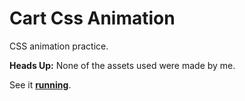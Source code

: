 <h1>Cart Css Animation</h1>
CSS animation practice.

<strong>Heads Up:</strong>
None of the assets used were made by me.

See it <a href="https://niknows.github.io/cart-css-animation/"><strong>running</strong></a>.
